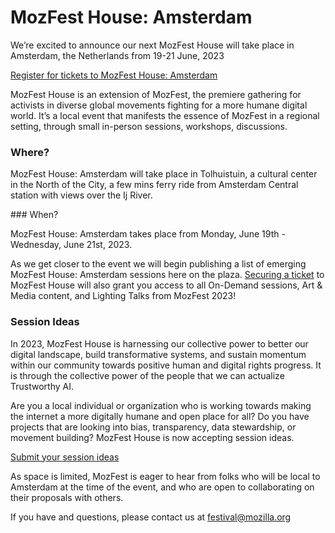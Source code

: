 # MozFest House: Amsterdam

We’re excited to announce our next MozFest House will take place in Amsterdam, the Netherlands from 19-21 June, 2023

[Register for tickets to MozFest House: Amsterdam](https://www.mozillafestival.org/house)

MozFest House is an extension of MozFest, the premiere gathering for activists in diverse global movements fighting for a more humane digital world. It’s a local event that manifests the essence of MozFest in a regional setting, through small in-person sessions, workshops, discussions.

### Where?

MozFest House: Amsterdam will take place in Tolhuistuin, a cultural center in the North of the City, a few mins ferry ride from Amsterdam Central station with views over the Ij River.

### When?

MozFest House: Amsterdam takes place from Monday, June 19th - Wednesday, June 21st, 2023.

As we get closer to the event we will begin publishing a list of emerging MozFest House: Amsterdam sessions here on the plaza. [Securing a ticket](https://www.mozillafestival.org/house) to MozFest House will also grant you access to all On-Demand sessions, Art & Media content, and Lighting Talks from MozFest 2023!

### Session Ideas

In 2023, MozFest House is harnessing our collective power to better our digital landscape, build transformative systems, and sustain momentum within our community towards positive human and digital rights progress. It is through the collective power of the people that we can actualize Trustworthy AI.

Are you a local individual or organization who is working towards making the internet a more digitally humane and open place for all? Do you have projects that are looking into bias, transparency, data stewardship, or movement building? MozFest House is now accepting session ideas.

[Submit your session ideas](mailto:festival@mozilla.org)

As space is limited, MozFest is eager to hear from folks who will be local to Amsterdam at the time of the event, and who are open to collaborating on their proposals with others.

If you have and questions, please contact us at [festival@mozilla.org](mailto:festival@mozilla.org)
